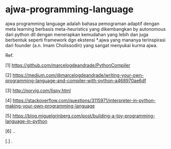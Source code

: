 # ajwa-programming-language
ajwa programming language adalah bahasa pemograman adaptif dengan meta learning berbasis meta-heuristics yang dikembangkan by autonomous dari python dll dengan menerapkan kemudahan yang lebih dan juga berbentuk seperti framework dgn ekstensi *.ajwa yang mananya terinspirasi dari founder (a.n. Imam Cholissodin) yang sangat menyukai kurma ajwa.

Ref.

[1] https://github.com/marcelogdeandrade/PythonCompiler

[2] https://medium.com/@marcelogdeandrade/writing-your-own-programming-language-and-compiler-with-python-a468970ae6df

[3] http://norvig.com/lispy.html

[4] https://stackoverflow.com/questions/3115971/interpreter-in-python-making-your-own-programming-language

[5] https://blog.miguelgrinberg.com/post/building-a-toy-programming-language-in-python

[6] ..

[.] .
